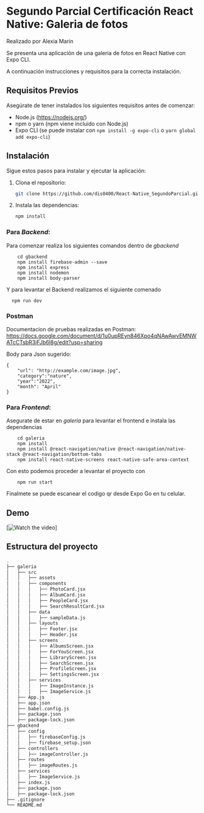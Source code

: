 # Segundo Parcial Certificación React Native: Galeria de fotos
Realizado por Alexia Marin

Se presenta una aplicación de una galeria de fotos en React Native con Expo CLI. 

A continuación instrucciones y requisitos para la correcta instalación.
  
## Requisitos Previos

Asegúrate de tener instalados los siguientes requisitos antes de comenzar:

- Node.js (https://nodejs.org/)
- npm o yarn (npm viene incluido con Node.js)
- Expo CLI (se puede instalar con `npm install -g expo-cli` o `yarn global add expo-cli`)
## Instalación
Sigue estos pasos para instalar y ejecutar la aplicación:
1. Clona el repositorio:

    ```sh
    git clone https://github.com/dis0400/React-Native_SegundoParcial.git
    ```

2. Instala las dependencias:
    ```sh
    npm install
    ```
    
### Para *Backend*:
Para comenzar realiza los siguientes comandos dentro de *gbackend*

```
    cd gbackend
    npm install firebase-admin --save    
    npm install express
    npm install nodemon   
    npm install body-parser    
```
Y para levantar el Backend realizamos el siguiente comenado

  ```
    npm run dev
   ```

### Postman 
Documentacion de pruebas realizadas en Postman: https://docs.google.com/document/d/1u0upREyn846Xpo4qNAwAwvEMNWATcCTsbR3jFJb6l8g/edit?usp=sharing

Body para Json sugerido:
```
{
	"url": "http://example.com/image.jpg",
	"category":"nature",
	"year":"2022",
	"month": "April"
}
```

### Para *Frontend*:
Asegurate de estar en *galeria* para levantar el frontend e instala las dependencias

```
    cd galeria
    npm install
    npm install @react-navigation/native @react-navigation/native-stack @react-navigation/bottom-tabs
    npm install react-native-screens react-native-safe-area-context

```
Con esto podemos proceder a levantar el proyecto con

```
    npm run start
```
Finalmete se puede escanear el codigo qr desde Expo Go en tu celular.
## Demo

[![Watch the video](https://youtube.com/shorts/-xTkLTe8xQ0?si=U6youy6x0qU063Ip)]


## Estructura del proyecto
``` sh
.
├── galeria
│   ├── src
│   │   ├── assets
│   │   ├── components
│   │   │   ├── PhotoCard.jsx
│   │   │   ├── AlbumCard.jsx
│   │   │   ├── PeopleCard.jsx
│   │   │   ├── SearchResultCard.jsx
│   │   ├── data
│   │   │   ├── sampleData.js
│   │   ├── layouts
│   │   │   ├── Footer.jsx
│   │   │   ├── Header.jsx
│   │   ├── screens
│   │   │   ├── AlbumsScreen.jsx
│   │   │   ├── ForYouScreen.jsx
│   │   │   ├── LibraryScreen.jsx
│   │   │   ├── SearchScreen.jsx
│   │   │   ├── ProfileScreen.jsx
│   │   │   ├── SettingsScreen.jsx
│   │   ├── services
│   │   │   ├── ImageInstance.js
│   │   │   ├── ImageService.js
│   ├── App.js
│   ├── app.json
│   ├── babel.config.js
│   ├── package.json
│   ├── package-lock.json
├── gbackend
│   ├── config
│   │   ├── firebaseConfig.js
│   │   ├── firebase_setup.json
│   ├── controllers
│   │   ├── imageController.js
│   ├── routes
│   │   ├── imageRoutes.js
│   ├── services
│   │   ├── ImageService.js
│   ├── index.js
│   ├── package.json
│   ├── package-lock.json
├── .gitignore
└── README.md
```
